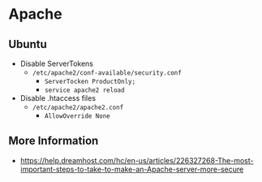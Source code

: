 # Apache

## Ubuntu

- Disable ServerTokens
  - `/etc/apache2/conf-available/security.conf`
    - `ServerTocken ProductOnly;`
    - `service apache2 reload`
- Disable .htaccess files
  - `/etc/apache2/apache2.conf`
    - `AllowOverride None`

## More Information

- <https://help.dreamhost.com/hc/en-us/articles/226327268-The-most-important-steps-to-take-to-make-an-Apache-server-more-secure>